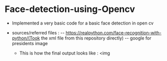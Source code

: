 # Face-detection-using-Opencv

- Implemented a very basic code for a basic face detection in open cv
- sources/referred files :
  -- https://realpython.com/face-recognition-with-python/(Took the xml file from this repository directly)
  -- google for presidents image
  
  - This is how the final output looks like :
  <img 
  
  
